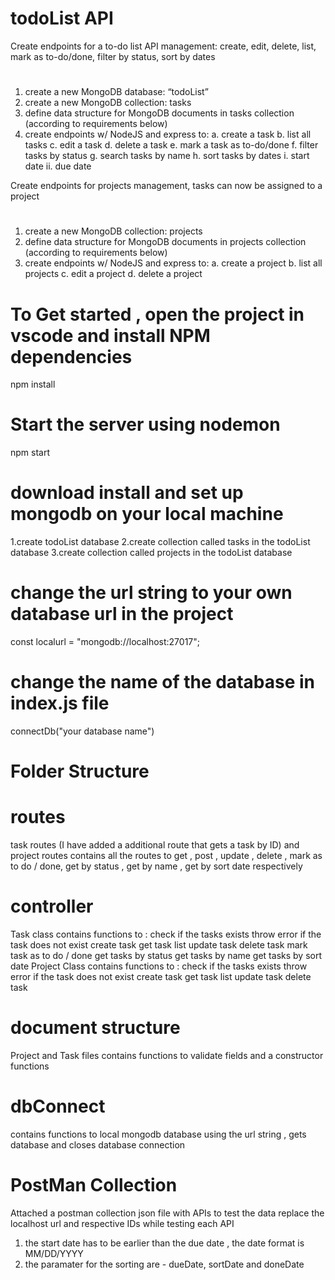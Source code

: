 # todoList API

Create endpoints for a to-do list API management: create, edit, delete, list, mark as to-do/done, filter by status, sort by dates
#
1. create a new MongoDB database: “todoList”
2. create a new MongoDB collection: tasks
3. define data structure for MongoDB documents in tasks collection (according to requirements below)
4. create endpoints w/ NodeJS and express to:
a. create a task
b. list all tasks
c. edit a task
d. delete a task
e. mark a task as to-do/done
f. filter tasks by status
g. search tasks by name
h. sort tasks by dates
i. start date
ii. due date


Create endpoints for projects management, tasks can now be assigned to a project
#
1. create a new MongoDB collection: projects
2. define data structure for MongoDB documents in projects collection (according to requirements
below)
3. create endpoints w/ NodeJS and express to:
a. create a project
b. list all projects
c. edit a project
d. delete a project

# To Get started , open the project in vscode and install NPM dependencies
   npm install 
   
# Start the server using nodemon
  npm start
  
# download install and set up mongodb on your local machine

1.create todoList database 
2.create collection called tasks in the todoList database
3.create collection called projects in the todoList database
  
# change the url string to your own database url in the project 
  const localurl = "mongodb://localhost:27017";
   
# change the name of the database in index.js file
  connectDb("your database name")
  
# Folder Structure

# routes
  task routes (I have added a additional route that gets a task by ID) and project routes
  contains all the routes to get , post , update , delete , mark as to do / done, get by status , get by name , get by sort date respectively

# controller
Task class contains 
  functions to :
  check if the tasks exists
  throw error if the task does not exist
  create task
  get task list
  update task
  delete task
  mark task as to do / done
  get tasks by status
  get tasks by name
  get tasks by sort date
Project Class contains
functions to :
  check if the tasks exists
  throw error if the task does not exist
  create task
  get task list
  update task
  delete task
  
# document structure
 
 Project and Task files contains functions to validate fields and a constructor functions
 
# dbConnect
  contains functions to local mongodb database using the url string , gets database and closes database connection

# PostMan Collection
  Attached a postman collection json file with APIs to test the data 
  replace the localhost url and respective IDs while testing each API
  
1. the start date has to be earlier than the due date , the date format is MM/DD/YYYY 
2. the paramater for the sorting are - dueDate, sortDate and doneDate 
  


  
